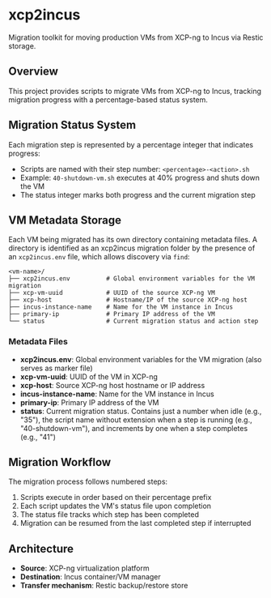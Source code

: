 # xcp2incus

Migration toolkit for moving production VMs from XCP-ng to Incus via Restic storage.

## Overview

This project provides scripts to migrate VMs from XCP-ng to Incus, tracking migration progress with a percentage-based status system.

## Migration Status System

Each migration step is represented by a percentage integer that indicates progress:

- Scripts are named with their step number: `<percentage>-<action>.sh`
- Example: `40-shutdown-vm.sh` executes at 40% progress and shuts down the VM
- The status integer marks both progress and the current migration step

## VM Metadata Storage

Each VM being migrated has its own directory containing metadata files. A directory is identified as an xcp2incus migration folder by the presence of an `xcp2incus.env` file, which allows discovery via `find`:

```
<vm-name>/
├── xcp2incus.env          # Global environment variables for the VM migration
├── xcp-vm-uuid            # UUID of the source XCP-ng VM
├── xcp-host               # Hostname/IP of the source XCP-ng host
├── incus-instance-name    # Name for the VM instance in Incus
├── primary-ip             # Primary IP address of the VM
└── status                 # Current migration status and action step
```

### Metadata Files

- **xcp2incus.env**: Global environment variables for the VM migration (also serves as marker file)
- **xcp-vm-uuid**: UUID of the VM in XCP-ng
- **xcp-host**: Source XCP-ng host hostname or IP address
- **incus-instance-name**: Name for the VM instance in Incus
- **primary-ip**: Primary IP address of the VM
- **status**: Current migration status. Contains just a number when idle (e.g., "35"), the script name without extension when a step is running (e.g., "40-shutdown-vm"), and increments by one when a step completes (e.g., "41")

## Migration Workflow

The migration process follows numbered steps:

1. Scripts execute in order based on their percentage prefix
2. Each script updates the VM's status file upon completion
3. The status file tracks which step has been completed
4. Migration can be resumed from the last completed step if interrupted

## Architecture

- **Source**: XCP-ng virtualization platform
- **Destination**: Incus container/VM manager
- **Transfer mechanism**: Restic backup/restore store
